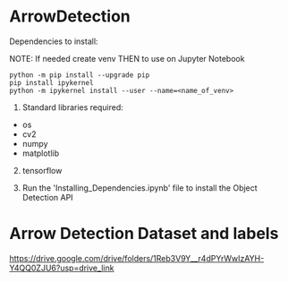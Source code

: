 # ArrowDetection

Dependencies to install:

NOTE: If needed create venv THEN to use on Jupyter Notebook

	python -m pip install --upgrade pip
	pip install ipykernel
	python -m ipykernel install --user --name=<name_of_venv>

1. Standard libraries required:
  - os
  - cv2
  - numpy
  - matplotlib

2. tensorflow

3. Run the 'Installing_Dependencies.ipynb' file to install the Object Detection API


# Arrow Detection Dataset and labels

https://drive.google.com/drive/folders/1Reb3V9Y__r4dPYrWwIzAYH-Y4QQ0ZJU6?usp=drive_link
